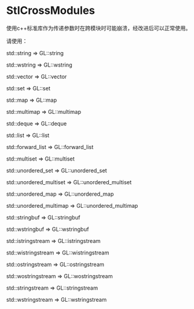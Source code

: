 # StlCrossModules
使用c++标准库作为传递参数时在跨模块时可能崩溃，经改进后可以正常使用。

请使用：

std::string   => GL::string

std::wstring   => GL::wstring

std::vector   => GL::vector

std::set      => GL::set

std::map      => GL::map

std::multimap => GL::multimap

std::deque    => GL::deque

std::list     => GL::list

std::forward_list       => GL::forward_list

std::multiset           => GL::multiset

std::unordered_set      => GL::unordered_set

std::unordered_multiset => GL::unordered_multiset

std::unordered_map      => GL::unordered_map

std::unordered_multimap => GL::unordered_multimap

std::stringbuf          => GL::stringbuf     

std::wstringbuf         => GL::wstringbuf    

std::istringstream      => GL::istringstream 

std::wistringstream     => GL::wistringstream

std::ostringstream      => GL::ostringstream 

std::wostringstream     => GL::wostringstream

std::stringstream       => GL::stringstream  

std::wstringstream      => GL::wstringstream 
